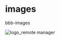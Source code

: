 # images
bbb-images


![logo_remote manager](https://github.com/CotaxCompany/images/assets/143072101/24b3ff68-2a2c-461f-bcd4-5468605beec2)
